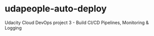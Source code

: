 # udapeople-auto-deploy
Udacity Cloud DevOps project 3 - Build CI/CD Pipelines, Monitoring &amp; Logging
